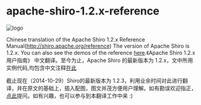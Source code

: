 apache-shiro-1.2.x-reference
============================

![logo](http://i1288.photobucket.com/albums/b484/waylau/waylau%20blog/apache-shiro-logo_zpsbce4a426.png)

Chinese translation of the Apache Shiro 1.2.x Reference Manual(http://shiro.apache.org/reference)  The version of Apache Shiro is 1.2.x. You can also see the demos of the reference [here](https://github.com/waylau/apache-shiro-1.2.x-reference-demos/).《Apache Shiro 1.2.x 用户指南》 中文翻译。至今为止，Apache Shiro 的最新版本为 1.2.x，文中所用实例代码,均包含中文注释[在此](https://github.com/waylau/apache-shiro-1.2.x-reference-demos/)

截止现在（2014-10-29）Shiro的最新版本为 1.2.3，利用业余时间对此进行翻译，并在原文的基础上，插入配图，图文并茂方便用户理解。如有勘误欢迎指正，[点此](https://github.com/waylau/apache-shiro-1.2.x-reference/issues)提问。如有兴趣，也可以参与到本翻译工作中来 :)